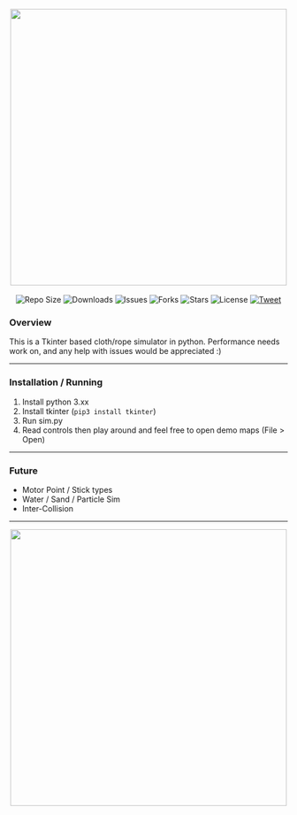 <p align="center">
    <img src="https://github.com/oxi-dev0/TkinterPhysicsSim/blob/main/Images/FrontImage.jpg" width=500> <br><br>
    <img src="https://img.shields.io/github/repo-size/oxi-dev0/TkinterPhysicsSim" alt="Repo Size">
    <img src="https://img.shields.io/github/downloads/oxi-dev0/TkinterPhysicsSim/total" alt="Downloads">
    <img src="https://img.shields.io/github/issues/oxi-dev0/TkinterPhysicsSim" alt="Issues">
    <img src="https://img.shields.io/github/forks/oxi-dev0/TkinterPhysicsSim" alt="Forks">
    <img src="https://img.shields.io/github/stars/oxi-dev0/TkinterPhysicsSim" alt="Stars">
    <img src="https://img.shields.io/github/license/oxi-dev0/TkinterPhysicsSim" alt="License">
    <a href="https://twitter.com/intent/tweet?text=Check%20out%20this%20cool%20Tkinter%20physics%20sim%21%20https%3A%2F%2Fgithub.com%2Foxi-dev0%2FTkinterPhysicsSim%2F">
      <img src="https://img.shields.io/twitter/url?style=social&url=https%3A%2F%2Fgithub.com%2Foxi-dev0%2FTkinterPhysicsSim" alt="Tweet">
    </a>
</p>

### Overview
This is a Tkinter based cloth/rope simulator in python. Performance needs work on, and any help with issues would be appreciated :)

------------


### Installation / Running
1. Install python 3.xx
2. Install tkinter (`pip3 install tkinter`)
3. Run sim.py
4. Read controls then play around and feel free to open demo maps (File > Open)

------------



### Future
- Motor Point / Stick types
- Water / Sand / Particle Sim
- Inter-Collision
------------


<p align="center">
    <img src="https://user-images.githubusercontent.com/33568643/132953990-c72c696e-0d71-4939-9521-ccdd8857990b.jpg" width=500>
 </p>

